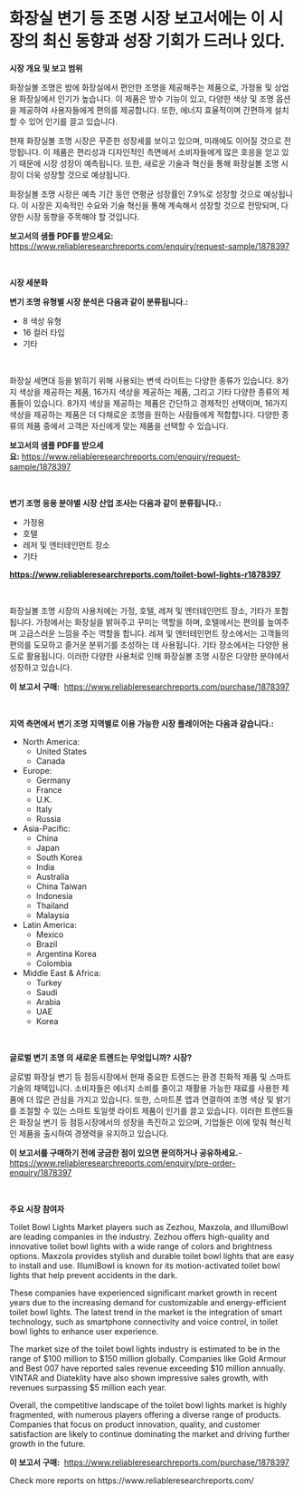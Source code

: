 <p><h1>화장실 변기 등 조명 시장 보고서에는 이 시장의 최신 동향과 성장 기회가 드러나 있다.</h1></p><p><strong>시장 개요 및 보고 범위</strong></p>
<p><p>화장실볼 조명은 밤에 화장실에서 편안한 조명을 제공해주는 제품으로, 가정용 및 상업용 화장실에서 인기가 높습니다. 이 제품은 방수 기능이 있고, 다양한 색상 및 조명 옵션을 제공하여 사용자들에게 편의를 제공합니다. 또한, 에너지 효율적이며 간편하게 설치할 수 있어 인기를 끌고 있습니다.</p><p>현재 화장실볼 조명 시장은 꾸준한 성장세를 보이고 있으며, 미래에도 이어질 것으로 전망됩니다. 이 제품은 편리성과 디자인적인 측면에서 소비자들에게 많은 호응을 얻고 있기 때문에 시장 성장이 예측됩니다. 또한, 새로운 기술과 혁신을 통해 화장실볼 조명 시장이 더욱 성장할 것으로 예상됩니다.</p><p>화장실볼 조명 시장은 예측 기간 동안 연평균 성장률인 7.9%로 성장할 것으로 예상됩니다. 이 시장은 지속적인 수요와 기술 혁신을 통해 계속해서 성장할 것으로 전망되며, 다양한 시장 동향을 주목해야 할 것입니다.</p></p>
<p><strong>보고서의 샘플 PDF를 받으세요:</strong> <a href="https://www.reliableresearchreports.com/enquiry/request-sample/1878397">https://www.reliableresearchreports.com/enquiry/request-sample/1878397</a></p>
<p>&nbsp;</p>
<p><strong>시장 세분화</strong></p>
<p><strong>변기 조명 유형별 시장 분석은 다음과 같이 분류됩니다.:</strong></p>
<p><ul><li>8 색상 유형</li><li>16 컬러 타입</li><li>기타</li></ul></p>
<p>&nbsp;</p>
<p><p>화장실 세면대 등을 밝히기 위해 사용되는 변색 라이트는 다양한 종류가 있습니다. 8가지 색상을 제공하는 제품, 16가지 색상을 제공하는 제품, 그리고 기타 다양한 종류의 제품들이 있습니다. 8가지 색상을 제공하는 제품은 간단하고 경제적인 선택이며, 16가지 색상을 제공하는 제품은 더 다채로운 조명을 원하는 사람들에게 적합합니다. 다양한 종류의 제품 중에서 고객은 자신에게 맞는 제품을 선택할 수 있습니다.</p></p>
<p><strong>보고서의 샘플 PDF를 받으세요:</strong>&nbsp;<a href="https://www.reliableresearchreports.com/enquiry/request-sample/1878397">https://www.reliableresearchreports.com/enquiry/request-sample/1878397</a></p>
<p>&nbsp;</p>
<p><strong> 변기 조명 응용 분야별 시장 산업 조사는 다음과 같이 분류됩니다.:</strong></p>
<p><ul><li>가정용</li><li>호텔</li><li>레저 및 엔터테인먼트 장소</li><li>기타</li></ul></p>
<p><strong><a href="https://www.reliableresearchreports.com/toilet-bowl-lights-r1878397">https://www.reliableresearchreports.com/toilet-bowl-lights-r1878397</a></strong></p>
<p>&nbsp;</p>
<p><p>화장실볼 조명 시장의 사용처에는 가정, 호텔, 레져 및 엔터테인먼트 장소, 기타가 포함됩니다. 가정에서는 화장실을 밝혀주고 꾸미는 역할을 하며, 호텔에서는 편의를 높여주며 고급스러운 느낌을 주는 역할을 합니다. 레져 및 엔터테인먼트 장소에서는 고객들의 편의를 도모하고 즐거운 분위기를 조성하는 데 사용됩니다. 기타 장소에서는 다양한 용도로 활용됩니다. 이러한 다양한 사용처로 인해 화장실볼 조명 시장은 다양한 분야에서 성장하고 있습니다.</p></p>
<p><strong>이 보고서 구매:</strong>&nbsp; <a href="https://www.reliableresearchreports.com/purchase/1878397">https://www.reliableresearchreports.com/purchase/1878397</a></p>
<p>&nbsp;</p>
<p><strong>지역 측면에서 변기 조명 지역별로 이용 가능한 시장 플레이어는 다음과 같습니다.:</strong></p>
<p><ul>
    <li>
        North America:
        <ul>
            <li>United States</li>
            <li>Canada</li>
        </ul>
    </li>
    <li>
        Europe:
        <ul>
            <li>Germany</li>
            <li>France</li>
            <li>U.K.</li>
            <li>Italy</li>
            <li>Russia</li>
        </ul>
    </li>
    <li>
        Asia-Pacific:
        <ul>
            <li>China</li>
            <li>Japan</li>
            <li>South Korea</li>
            <li>India</li>
            <li>Australia</li>
            <li>China Taiwan</li>
            <li>Indonesia</li>
            <li>Thailand</li>
            <li>Malaysia</li>
        </ul>
    </li>
    <li>
        Latin America:
        <ul>
            <li>Mexico</li>
            <li>Brazil</li>
            <li>Argentina Korea</li>
            <li>Colombia</li>
        </ul>
    </li>
    <li>
        Middle East & Africa:
        <ul>
            <li>Turkey</li>
            <li>Saudi</li>
            <li>Arabia</li>
            <li>UAE</li>
            <li>Korea</li>
        </ul>
    </li>
    </ul></p>
<p>&nbsp;</p>
<p><strong>글로벌 변기 조명 의 새로운 트렌드는 무엇입니까? 시장?</strong></p>
<p><p>글로벌 화장실 변기 등 점등시장에서 현재 중요한 트렌드는 환경 친화적 제품 및 스마트 기술의 채택입니다. 소비자들은 에너지 소비를 줄이고 재활용 가능한 재료를 사용한 제품에 더 많은 관심을 가지고 있습니다. 또한, 스마트폰 앱과 연결하여 조명 색상 및 밝기를 조절할 수 있는 스마트 토일렛 라이트 제품이 인기를 끌고 있습니다. 이러한 트렌드들은 화장실 변기 등 점등시장에서의 성장을 촉진하고 있으며, 기업들은 이에 맞춰 혁신적인 제품을 출시하여 경쟁력을 유지하고 있습니다.</p></p>
<p><strong>이 보고서를 구매하기 전에 궁금한 점이 있으면 문의하거나 공유하세요.</strong>- <a href="https://www.reliableresearchreports.com/enquiry/pre-order-enquiry/1878397">https://www.reliableresearchreports.com/enquiry/pre-order-enquiry/1878397</a></p>
<p>&nbsp;</p>
<p><strong>주요 시장 참여자</strong></p>
<p><p>Toilet Bowl Lights Market players such as Zezhou, Maxzola, and IllumiBowl are leading companies in the industry. Zezhou offers high-quality and innovative toilet bowl lights with a wide range of colors and brightness options. Maxzola provides stylish and durable toilet bowl lights that are easy to install and use. IllumiBowl is known for its motion-activated toilet bowl lights that help prevent accidents in the dark.</p><p>These companies have experienced significant market growth in recent years due to the increasing demand for customizable and energy-efficient toilet bowl lights. The latest trend in the market is the integration of smart technology, such as smartphone connectivity and voice control, in toilet bowl lights to enhance user experience.</p><p>The market size of the toilet bowl lights industry is estimated to be in the range of $100 million to $150 million globally. Companies like Gold Armour and Best 007 have reported sales revenue exceeding $10 million annually. VINTAR and Diateklity have also shown impressive sales growth, with revenues surpassing $5 million each year.</p><p>Overall, the competitive landscape of the toilet bowl lights market is highly fragmented, with numerous players offering a diverse range of products. Companies that focus on product innovation, quality, and customer satisfaction are likely to continue dominating the market and driving further growth in the future.</p></p>
<p><strong>이 보고서 구매:</strong>&nbsp;&nbsp;<a href="https://www.reliableresearchreports.com/purchase/1878397">https://www.reliableresearchreports.com/purchase/1878397</a></p>
<p>Check more reports on https://www.reliableresearchreports.com/</p>